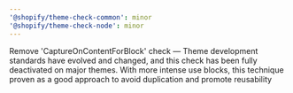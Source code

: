 ```yaml
---
'@shopify/theme-check-common': minor
'@shopify/theme-check-node': minor
---
```


Remove 'CaptureOnContentForBlock' check — Theme development standards have evolved and changed, and this check has been fully deactivated on major themes. With more intense use blocks, this technique proven as a good approach to avoid duplication and promote reusability
